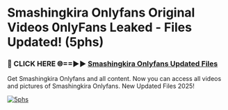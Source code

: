# Smashingkira Onlyfans Original Videos 0nlyFans Leaked - Files Updated! (5phs)

<h3>🔴 CLICK HERE 🌐==►► <a href="https://tinyurl.com/2m67pmp6" rel="nofollow">Smashingkira Onlyfans Updated Files</a></h3>

Get Smashingkira Onlyfans and all content. Now you can access all videos and pictures of Smashingkira Onlyfans. New Updated Files 2025!

[![5phs](https://i.imgur.com/H4QAA4z.gif)](https://tinyurl.com/2m67pmp6)
